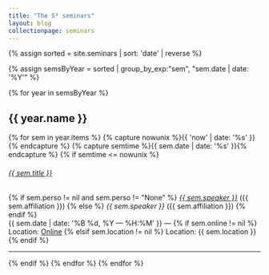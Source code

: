 ```yaml
---
title: "The S³ seminars"
layout: blog
collectionpage: seminars
---
```


{% assign sorted = site.seminars | sort: 'date' | reverse %}

{% assign semsByYear =
    sorted | group_by_exp:"sem", "sem.date | date: '%Y'" %}

{% for year in semsByYear %}
<h2>{{ year.name }}</h2>
{% for sem in year.items %}
{% capture nowunix %}{{ 'now' | date: '%s' }}{% endcapture %}
{% capture semtime %}{{ sem.date | date: '%s' }}{% endcapture %}
{% if semtime <= nowunix %}
<h6><a href="{{ sem.url }}">{{ sem.title }}</a></h6>
{% if sem.perso != nil and sem.perso != "None" %}
<em><a href="{{ sem.perso }}">{{ sem.speaker }}</a></em> ({{ sem.affiliation }})
{% else %}
<i>{{ sem.speaker }}</i> ({{ sem.affiliation }})
{% endif %}<br/>
{{ sem.date | date: '%B %d, %Y — %H:%M' }} — {% if sem.online != nil %} Location: <a href="{{ sem.online }}">Online</a> {% elsif sem.location != nil %} Location: {{ sem.location }} {% endif %}
<hr/>
{% endif %}
{% endfor %}
{% endfor %}


